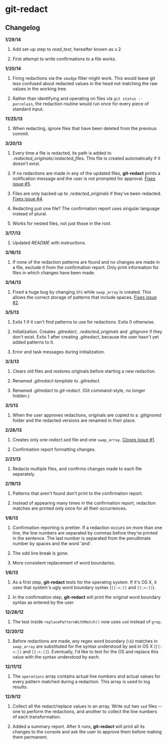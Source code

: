 git-redact
==========

Changelog
---------

**1/29/14**

1. Add set-up step to *read_test*, hereafter known as v.2.

2. First attempt to write confirmations to a file works.



**1/20/14**

1. Firing redactions via the `smudge` filter might work. This would leave git less confused about redacted values in the head not matching the raw values in the working tree.

2. Rather than identifying and operating on files via `git status --porcelain`, the redaction routine would run once for every piece of standard input.



**11/25/13**

1. When redacting, ignore files that have been deleted from the previous commit.



**3/20/13**

1. Every time a file is redacted, its path is added to *.redacted_originals/.redacted_files*. This file is created automatically if it doesn't exist.

2. If no redactions are made in any of the updated files, **git-redact** prints a notification message and the user is not prompted for approval. [Fixes issue #5][3].

3. Files are only backed up to *.redacted_originals* if they've been redacted. [Fixes issue #4][4].

4. Redacting just one file? The confirmation report uses singular language instead of plural.

5. Works for nested files, not just those in the root.



**3/17/13**

1. Updated *README* with instructions.



**3/16/13**

1. If none of the redaction patterns are found and no changes are made in a file, exclude it from the confirmation report. Only print information for files in which changes have been made.



**3/14/13**

1. Fixed a huge bug by changing `IFS` while `swap_array` is created. This allows the correct storage of patterns that include spaces. [Fixes issue #2][2].



**3/5/13**

1. Exits 1 if it can't find patterns to use for redactions. Exits 0 otherwise.

2. Initialization. Creates *.gitredact*, *.redacted_originals* and *.gitignore* if they don't exist. Exits 1 after creating *.gitredact*, because the user hasn't yet added patterns to it.

3. Error and task messages during initialization.



**3/3/13**

1. Clears old files and restores originals before starting a new redaction.

2. Renamed *.gitredact-template* to *.gitredact*.

3. Renamed *.gitredact* to *git-redact*. (Git command-style, no longer hidden.)



**3/1/13**

1. When the user approves redactions, originals are copied to a .gitignored folder and the redacted versions are renamed in their place.



**2/26/13**

1. Creates only one *redact.sed* file and one `swap_array`. [Closes issue #1][1].

2. Confirmation report formatting changes.



**2/21/13**

1. Redacts multiple files, and confirms changes made to each file separately.



**2/19/13**

1. Patterns that aren't found don't print to the confirmation report.

2. Instead of appearing many times in the confirmation report, redaction matches are printed only once for all their occurrences. 



**1/8/13**

1. Confirmation reporting is prettier. If a redaction occurs on more than one line, the line numbers are separated by commas before they're printed in the sentence. The last number is separated from the penultimate number by spaces and the word 'and'.

2. The odd line break is gone.

3. More consistent replacement of word boundaries.



**1/6/13**

1. As a first step, **git-redact** tests for the operating system. If it's OS X, it uses that system's ugly word boundary syntax (`[[:<:]]` and `[[:>:]]`).

2. In the confirmation step, **git-redact** will print the original word boundary syntax as entered by the user.



**12/28/12**

1. The test inside `replacePatternWithMatch()` now uses `sed` instead of `grep`.



**12/20/12**

1. Before redactions are made, any regex word boundary (`\b`) matches in `swap_array` are substituted for the syntax understood by sed in OS X (`[[:<:]]` and `[[:>:]]`). Eventually, I'd like to test for the OS and replace this value with the syntax understood by each.



**12/11/12**

1. The `operations` array contains actual line numbers and actual values for every pattern matched during a redaction. This array is used to log results.



**12/9/12**

1. Collect all the redact/replace values in an array. Write out two `sed` files -- one to perform the redactions, and another to collect the line numbers of each transformation.

2. Added a summary report. After it runs, **git-redact** will print all its changes to the console and ask the user to approve them before making them permanent.

[1]: https://github.com/parisminton/git-redact/issues/1 "Issue #1: Just one redact.sed file?"
[2]: https://github.com/parisminton/git-redact/issues/2 "Issue #2: Patterns that include spaces break swap_array."
[3]: https://github.com/parisminton/git-redact/issues/5 "Issue #5: If no redactions are made in any of the updated files, you're still prompted for approval"
[4]: https://github.com/parisminton/git-redact/issues/4 "Issue #4: Files are backed up to .redacted_originals even if they haven't been redacted"
[5]: https://github.com/parisminton/git-redact/issues/3 "Issue #3: Create a discrete restoration process"
